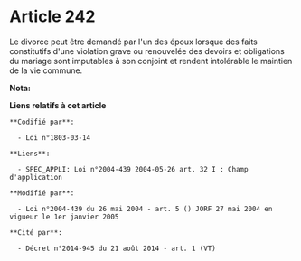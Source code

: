 # Article 242

Le divorce peut être demandé par l'un des époux lorsque des faits constitutifs d'une violation grave ou renouvelée des
devoirs et obligations du mariage sont imputables à son conjoint et rendent intolérable le maintien de la vie commune.

**Nota:**



**Liens relatifs à cet article**

	**Codifié par**:

	  - Loi n°1803-03-14

	**Liens**:

	  - SPEC_APPLI: Loi n°2004-439 2004-05-26 art. 32 I : Champ d'application

	**Modifié par**:

	  - Loi n°2004-439 du 26 mai 2004 - art. 5 () JORF 27 mai 2004 en vigueur le 1er janvier 2005

	**Cité par**:

	  - Décret n°2014-945 du 21 août 2014 - art. 1 (VT)
